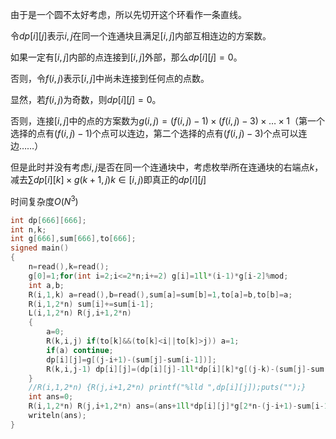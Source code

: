 
<!--more-->

由于是一个圆不太好考虑，所以先切开这个环看作一条直线。

令$dp[i][j]$表示$i,j$在同一个连通块且满足$[i,j]$内部互相连边的方案数。

如果一定有$[i,j]$内部的点连接到$[i,j]$外部，那么$dp[i][j]=0$。

否则，令$f(i,j)$表示$[i,j]$中尚未连接到任何点的点数。

显然，若$f(i,j)$为奇数，则$dp[i][j]=0$。

否则，连接$[i,j]$中的点的方案数为$g(i,j)=(f(i,j)-1)\times (f(i,j)-3)\times \ldots \times 1$（第一个选择的点有$(f(i,j)-1)$个点可以连边，第二个选择的点有$(f(i,j)-3)$个点可以连边……）

但是此时并没有考虑$i,j$是否在同一个连通块中，考虑枚举$i$所在连通块的右端点$k$，减去$\sum dp[i][k]\times g(k+1,j) k\in [i,j)$即真正的$dp[i][j]$

时间复杂度$O(N^3)$

```c++
int dp[666][666];
int n,k;
int g[666],sum[666],to[666];
signed main()
{
	n=read(),k=read();
	g[0]=1;for(int i=2;i<=2*n;i+=2) g[i]=1ll*(i-1)*g[i-2]%mod;
	int a,b;
	R(i,1,k) a=read(),b=read(),sum[a]=sum[b]=1,to[a]=b,to[b]=a;
	R(i,1,2*n) sum[i]+=sum[i-1];
	L(i,1,2*n) R(j,i+1,2*n)
	{
		a=0;
		R(k,i,j) if(to[k]&&(to[k]<i||to[k]>j)) a=1;
		if(a) continue;
		dp[i][j]=g[(j-i+1)-(sum[j]-sum[i-1])];
		R(k,i,j-1) dp[i][j]=(dp[i][j]-1ll*dp[i][k]*g[(j-k)-(sum[j]-sum[k])]%mod+mod)%mod;
	}
	//R(i,1,2*n) {R(j,i+1,2*n) printf("%lld ",dp[i][j]);puts("");}
	int ans=0;
	R(i,1,2*n) R(j,i+1,2*n) ans=(ans+1ll*dp[i][j]*g[2*n-(j-i+1)-sum[i-1]-(sum[2*n]-sum[j])])%mod;
	writeln(ans);
}
```


